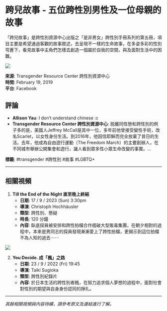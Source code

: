 # 跨兒故事 - 五位跨性別男性及一位母親的故事

「跨兒故事」是跨性別資源中心出版之「是非男女」跨性別手冊系列的第五冊，項目主要是希望通過客觀的故事敘述，去呈現不一樣的生命故事，在多姿多彩的性別穹蒼下，看見故事中主角們怎樣去創造一個屬於自我的空間，與及面對生活中的困難。 

![](https://scontent-sjc3-1.xx.fbcdn.net/v/t15.5256-10/52041637_150386075895583_6436894978600861696_n.jpg?stp=dst-jpg_s960x960_tt6&_nc_cat=100&ccb=1-7&_nc_sid=50ce42&_nc_ohc=WOF_qxr-zN0Q7kNvgGkiug2&_nc_oc=AdiEGF7lQ5BB8WEv9HXkSGIKCkx3kupDq6HcLW6cSBOEbXvE_cLJSq7o1kG_9_wNAKs&_nc_zt=23&_nc_ht=scontent-sjc3-1.xx&_nc_gid=Ai1cMyX7640eZQxuNqhXvKn&oh=00_AYANYmMrr_sbLulpXDhzEXQEP0_gVj7b9af4n6tRpjOEbA&oe=67C6468E)

**來源**: Transgender Resource Center 跨性別資源中心  
**時間**: February 19, 2019  
**平台**: Facebook  

## **評論**

- **Allison Yau**: I don’t understand chinese :c  
- **Transgender Resource Center 跨性別資源中心**: 脱離同性戀和跨性別的例子多的是，美國人Jeffrey McCall是其中一位，多年前他曾接受變性手術，改名Scarlet，以女性身份生活。到2016年，他因信耶穌而完全放棄了昔日的生活。去年，他成為自由遊行運動（The Freedom March）的主要創辦人，在不同城市舉辦公開集會和遊行，讓人看到眾多性小眾生命改變的事實。…

**標籤**: #transgender #跨性別 #故事 #LGBTQ+

---

## 相關視頻

1. **Till the End of the Night 直至晚上終結**  
   - **日期**: 17 / 9 / 2023 (Sun) 3:30pm  
   - **導演**: Christoph Hochhäusler  
   - **類型**: 跨性別、懸疑  
   - **時長**: 120 分鐘  
   - **內容**: 臥底探員被安排和跨性拍檔合作搗破大型販毒集團，在朝夕相對的過程中，本來是男同志的探員發現漸漸愛上了跨性拍檔，更揭示到這位拍檔不為人知的過去⋯⋯

![](https://scontent-sjc3-1.xx.fbcdn.net/v/t15.5256-10/372141570_274041765406172_5802439919805457218_n.jpg?stp=dst-jpg_s640x640_tt6&_nc_cat=103&ccb=1-7&_nc_sid=c3bc4c&_nc_ohc=td2v0f1Vm0QQ7kNvgFpGJoV&_nc_oc=AdgtKbfZA8xdjssB0MGm0QwM-Mb970H1mPDLoXsOre2Qk6Hjh2CuLHc1yDNR_qrzLrc&_nc_zt=23&_nc_ht=scontent-sjc3-1.xx&_nc_gid=AtKyAbyXzynlrjjN2BjBfxP&oh=00_AYAaz87NqvgehpKhhR3RLuEHdfwN27WWvdj7iFv1vfXg5Q&oe=67C63FA5)

2. **You Decide. 成「楓」之路**  
   - **日期**: 23 / 9 / 2022 (Fri) 19:45  
   - **導演**: Taiki Sugioka  
   - **類型**: 跨性別紀錄片  
   - **內容**: 於日本生活的跨性別者楓，在努力追求個人夢想的過程中，面對社會對性別的期望與自身身份認同的掙扎。

---

*其餘相關視頻與内容待續，請參考原文及連結進行了解。*
